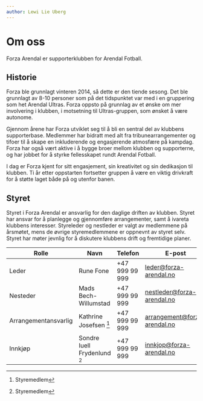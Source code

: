 ```yaml
---
author: Lewi Lie Uberg
---
```


# Om oss

Forza Arendal er supporterklubben for Arendal Fotball.

## Historie

Forza ble grunnlagt vinteren 2014, så dette er den tiende sesong. Det ble grunnlagt av 8-10 personer som på det tidspunktet var med i en gruppering som het Arendal Ultras. Forza oppsto på grunnlag av et ønske om mer involvering i klubben, i motsetning til Ultras-gruppen, som ønsket å være autonome.

Gjennom årene har Forza utviklet seg til å bli en sentral del av klubbens supporterbase. Medlemmer har bidratt med alt fra tribunearrangementer og tifoer til å skape en inkluderende og engasjerende atmosfære på kampdag. Forza har også vært aktive i å bygge broer mellom klubben og supporterne, og har jobbet for å styrke fellesskapet rundt Arendal Fotball.

I dag er Forza kjent for sitt engasjement, sin kreativitet og sin dedikasjon til klubben. Ti år etter oppstarten fortsetter gruppen å være en viktig drivkraft for å støtte laget både på og utenfor banen.

## Styret

Styret i Forza Arendal er ansvarlig for den daglige driften av klubben. Styret har ansvar for å planlegge og gjennomføre arrangementer, samt å ivareta klubbens interesser.
Styreleder og nestleder er valgt av medlemmene på årsmøtet, mens de øvrige styremedlemmene er oppnevnt av styret selv. Styret har møter jevnlig for å diskutere klubbens drift og fremtidige planer.

| Rolle                | Navn                         | Telefon        | E-post                       |
| -------------------- | ---------------------------- | -------------- | ---------------------------- |
| Leder                | Rune Fone                    | +47 999 99 999 | leder@forza-arendal.no       |
| Nesteder             | Mads Bech-Willumstad         | +47 999 99 999 | nestleder@forza-arendal.no   |
| Arrangementansvarlig | Kathrine Josefsen [^1]       | +47 999 99 999 | arrangement@forza-arendal.no |
| Innkjøp              | Sondre Iuell Frydenlund [^1] | +47 999 99 999 | innkjop@forza-arendal.no     |

[^1]: Styremedlem
